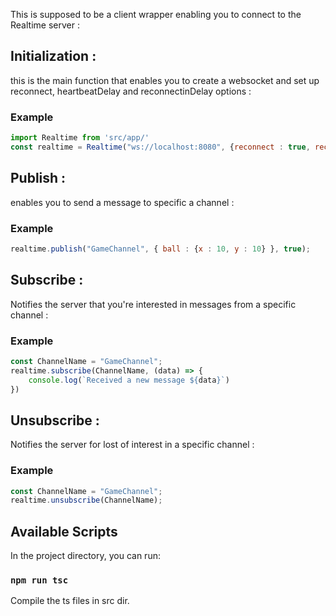 This is supposed to be a client wrapper enabling you to connect to the Realtime server :

## Initialization :
this is the main function that enables you to create a websocket and set up reconnect, heartbeatDelay and reconnectinDelay options :
### Example
```javascript
import Realtime from 'src/app/'
const realtime = Realtime("ws://localhost:8080", {reconnect : true, reconnectMaxDelays: 20_000 /*20s*/, heartbeatIntervalMs: 30_000 /*30s*/})
```

## Publish :
enables you to send a message to specific a channel :
### Example
```javascript
realtime.publish("GameChannel", { ball : {x : 10, y : 10} }, true);
```

## Subscribe :
Notifies the server that you're interested in messages from a specific channel :
### Example
```javascript
const ChannelName = "GameChannel";
realtime.subscribe(ChannelName, (data) => {
    console.log(`Received a new message ${data}`)
})
```

## Unsubscribe :
Notifies the server for lost of interest in a specific channel :
### Example
```javascript
const ChannelName = "GameChannel";
realtime.unsubscribe(ChannelName);
```

## Available Scripts

In the project directory, you can run:

### `npm run tsc`

Compile the ts files in src dir.

